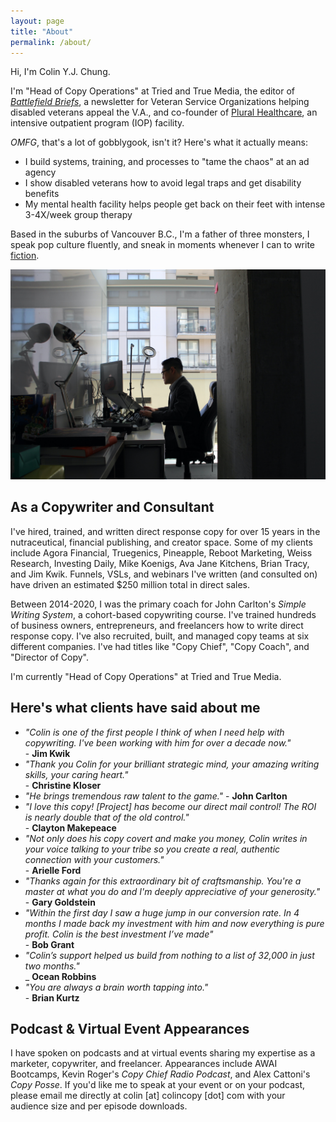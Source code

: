 ```yaml
---
layout: page
title: "About"
permalink: /about/
---
```


Hi, I'm Colin Y.J. Chung. 

I'm "Head of Copy Operations" at Tried and True Media, the editor of [_Battlefield Briefs_](https://battlefieldbriefs.com), a newsletter for Veteran Service Organizations helping disabled veterans appeal the V.A., and co-founder of [Plural Healthcare](http://pluralhealthcare.com), an intensive outpatient program (IOP) facility.

_OMFG_, that's a lot of gobblygook, isn't it? Here's what it actually means:

* I build systems, training, and processes to "tame the chaos" at an ad agency
* I show disabled veterans how to avoid legal traps and get disability benefits
* My mental health facility helps people get back on their feet with intense 3-4X/week group therapy

Based in the suburbs of Vancouver B.C., I'm a father of three monsters, I speak pop culture fluently, and sneak in moments whenever I can to write [fiction](http://jinnzhong.com).

![Colin at Office](https://raw.githubusercontent.com/colinyjchung/cnotes/main/assets/CMPNY-Colin.jpeg)

## As a Copywriter and Consultant 

I've hired, trained, and written direct response copy for over 15 years in the nutraceutical, financial publishing, and creator space. Some of my clients include Agora Financial, Truegenics, Pineapple, Reboot Marketing, Weiss Research, Investing Daily, Mike Koenigs, Ava Jane Kitchens, Brian Tracy, and Jim Kwik. Funnels, VSLs, and webinars I've written (and consulted on) have driven an estimated $250 million total in direct sales.

Between 2014-2020, I was the primary coach for John Carlton's _Simple Writing System_, a cohort-based copywriting course. I've trained hundreds of business owners, entrepreneurs, and freelancers how to write direct response copy. I've also recruited, built, and managed copy teams at six different companies. I've had titles like "Copy Chief", "Copy Coach", and "Director of Copy".

I'm currently "Head of Copy Operations" at Tried and True Media.

## Here's what clients have said about me

* _"Colin is one of the first people I think of when I need help with copywriting. I've been working with him for over a decade now."_ <br/> - **Jim Kwik**
* _"Thank you Colin for your brilliant strategic mind, your amazing writing skills, your caring heart."_ <br/> - **Christine Kloser**
* _"He brings tremendous raw talent to the game."_ - **John Carlton**
* _"I love this copy! [Project] has become our direct mail control! The ROI is nearly double that of the old control."_ <br/> - **Clayton Makepeace**
* _"Not only does his copy covert and make you money, Colin writes in your voice talking to your tribe so you create a real, authentic connection with your customers."_ <br/> - **Arielle Ford**
* _"Thanks again for this extraordinary bit of craftsmanship. You're a master at what you do and I'm deeply appreciative of your generosity."_ <br/> - **Gary Goldstein**
* _"Within the first day I saw a huge jump in our conversion rate. In 4 months I made back my investment with him and now everything is pure profit. Colin is the best investment I’ve made"_ <br/> - **Bob Grant**
* _"Colin’s support helped us build from nothing to a list of 32,000 in just two months."_ <br/> _
**Ocean Robbins**
* _"You are always a brain worth tapping into."_ <br/> - **Brian Kurtz**

## Podcast & Virtual Event Appearances

I have spoken on podcasts and at virtual events sharing my expertise as a marketer, copywriter, and freelancer. Appearances include AWAI Bootcamps, Kevin Roger's _Copy Chief Radio Podcast_, and Alex Cattoni's _Copy Posse_. If you'd like me to speak at your event or on your podcast, please email me directly at colin [at] colincopy [dot] com with your audience size and per episode downloads.
